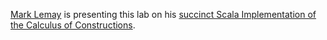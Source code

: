 [Mark Lemay](http://cs-people.bu.edu/lemay/) is presenting this lab on his [succinct Scala Implementation of the Calculus of Constructions](https://github.com/marklemay/calculus-of-constructions).
